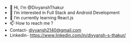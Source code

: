 - 👋 Hi, I’m @DivyanshThakur
- 👀 I’m interested in Full Stack and Android Development
- 🌱 I’m currently learning React.js
- 📫 How to reach me ? 
- Contact- divyansh2140@gmail.com
- Linkedin- https://www.linkedin.com/in/divyansh-s-thakur/

<!---
DivyanshThakur/DivyanshThakur is a ✨ special ✨ repository because its `README.md` (this file) appears on your GitHub profile.
You can click the Preview link to take a look at your changes.
--->
